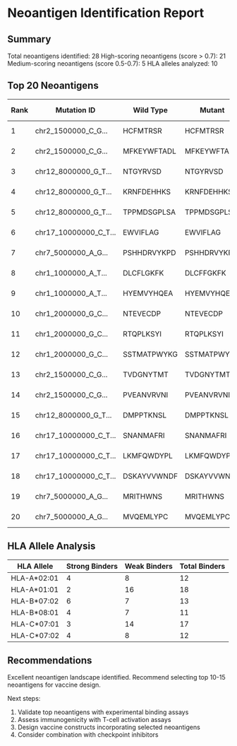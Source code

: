 # Neoantigen Identification Report

## Summary

Total neoantigens identified: 28
High-scoring neoantigens (score > 0.7): 21
Medium-scoring neoantigens (score 0.5-0.7): 5
HLA alleles analyzed: 10

## Top 20 Neoantigens

| Rank | Mutation ID | Wild Type | Mutant | Score | Expression | Best HLA |
|------|-------------|-----------|--------|-------|------------|----------|
| 1 | chr2_1500000_C_G... | HCFMTRSR | HCFMTRSR | 0.960 | 12.8 | HLA-C*07:01 |
| 2 | chr2_1500000_C_G... | MFKEYWFTADL | MFKEYWFTADL | 0.960 | 12.8 | HLA-B*08:01 |
| 3 | chr12_8000000_G_T... | NTGYRVSD | NTGYRVSD | 0.960 | 15.3 | HLA-C*07:02 |
| 4 | chr12_8000000_G_T... | KRNFDEHHKS | KRNFDEHHKS | 0.960 | 15.3 | HLA-B*07:02 |
| 5 | chr12_8000000_G_T... | TPPMDSGPLSA | TPPMDSGPLSA | 0.960 | 15.3 | HLA-A*02:01 |
| 6 | chr17_10000000_C_T... | EWVIFLAG | EWVIFLAG | 0.960 | 22.1 | HLA-B*07:02 |
| 7 | chr7_5000000_A_G... | PSHHDRVYKPD | PSHHDRVYKPD | 0.908 | 8.7 | HLA-B*07:02 |
| 8 | chr1_1000000_A_T... | DLCFLGKFK | DLCFFGKFK | 0.768 | 5.2 | HLA-C*07:01 |
| 9 | chr1_1000000_A_T... | HYEMVYHQEA | HYEMVYHQEA | 0.768 | 5.2 | HLA-B*07:02 |
| 10 | chr1_2000000_G_C... | NTEVECDP | NTEVECDP | 0.768 | 5.2 | HLA-A*02:01 |
| 11 | chr1_2000000_G_C... | RTQPLKSYI | RTQPLKSYI | 0.768 | 5.2 | HLA-A*02:01 |
| 12 | chr1_2000000_G_C... | SSTMATPWYKG | SSTMATPWYKG | 0.768 | 5.2 | HLA-A*02:01 |
| 13 | chr2_1500000_C_G... | TVDGNYTMT | TVDGNYTMT | 0.760 | 12.8 | HLA-A*01:01 |
| 14 | chr2_1500000_C_G... | PVEANVRVNI | PVEANVRVNI | 0.760 | 12.8 | HLA-A*01:01 |
| 15 | chr12_8000000_G_T... | DMPPTKNSL | DMPPTKNSL | 0.760 | 15.3 | HLA-A*02:01 |
| 16 | chr17_10000000_C_T... | SNANMAFRI | SNANMAFRI | 0.760 | 22.1 | HLA-A*02:01 |
| 17 | chr17_10000000_C_T... | LKMFQWDYPL | LKMFQWDYPL | 0.760 | 22.1 | HLA-A*01:01 |
| 18 | chr17_10000000_C_T... | DSKAYVVWNDF | DSKAYVVWNDF | 0.760 | 22.1 | HLA-A*02:01 |
| 19 | chr7_5000000_A_G... | MRITHWNS | MRITHWNS | 0.708 | 8.7 | HLA-C*07:01 |
| 20 | chr7_5000000_A_G... | MVQEMLYPC | MVQEMLYPC | 0.708 | 8.7 | HLA-C*07:01 |

## HLA Allele Analysis

| HLA Allele | Strong Binders | Weak Binders | Total Binders |
|------------|----------------|--------------|---------------|
| HLA-A*02:01 | 4 | 8 | 12 |
| HLA-A*01:01 | 2 | 16 | 18 |
| HLA-B*07:02 | 6 | 7 | 13 |
| HLA-B*08:01 | 4 | 7 | 11 |
| HLA-C*07:01 | 3 | 14 | 17 |
| HLA-C*07:02 | 4 | 8 | 12 |

## Recommendations

Excellent neoantigen landscape identified. Recommend selecting top 10-15 neoantigens for vaccine design.

Next steps:
1. Validate top neoantigens with experimental binding assays
2. Assess immunogenicity with T-cell activation assays
3. Design vaccine constructs incorporating selected neoantigens
4. Consider combination with checkpoint inhibitors
